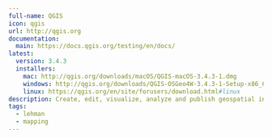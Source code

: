 ```yaml
---
full-name: QGIS
icon: qgis
url: http://qgis.org
documentation: 
  main: https://docs.qgis.org/testing/en/docs/
latest:
  version: 3.4.3
  installers:
    mac: http://qgis.org/downloads/macOS/QGIS-macOS-3.4.3-1.dmg
    windows: http://qgis.org/downloads/QGIS-OSGeo4W-3.4.3-1-Setup-x86_64.exe
    linux: https://qgis.org/en/site/forusers/download.html#linux
description: Create, edit, visualize, analyze and publish geospatial information on Windows, Mac, and Linux with QGIS.
tags:
  - lehman
  - mapping
---
```

